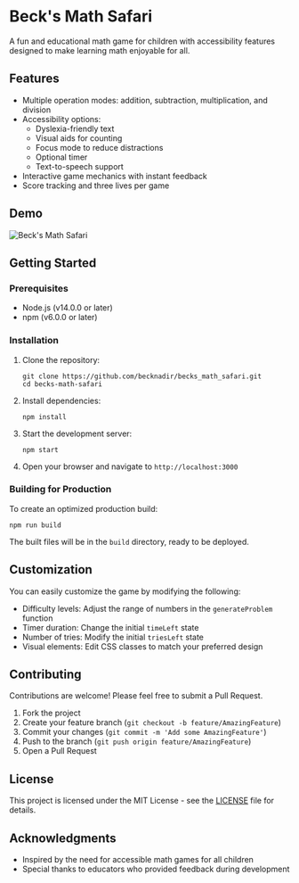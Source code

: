 # Beck's Math Safari

A fun and educational math game for children with accessibility features designed to make learning math enjoyable for all.

## Features

- Multiple operation modes: addition, subtraction, multiplication, and division
- Accessibility options:
  - Dyslexia-friendly text
  - Visual aids for counting
  - Focus mode to reduce distractions
  - Optional timer
  - Text-to-speech support
- Interactive game mechanics with instant feedback
- Score tracking and three lives per game

## Demo

![Beck's Math Safari](demo-screenshot.png)

## Getting Started

### Prerequisites

- Node.js (v14.0.0 or later)
- npm (v6.0.0 or later)

### Installation

1. Clone the repository:
   ```
   git clone https://github.com/becknadir/becks_math_safari.git
   cd becks-math-safari
   ```

2. Install dependencies:
   ```
   npm install
   ```

3. Start the development server:
   ```
   npm start
   ```

4. Open your browser and navigate to `http://localhost:3000`

### Building for Production

To create an optimized production build:

```
npm run build
```

The built files will be in the `build` directory, ready to be deployed.

## Customization

You can easily customize the game by modifying the following:

- Difficulty levels: Adjust the range of numbers in the `generateProblem` function
- Timer duration: Change the initial `timeLeft` state
- Number of tries: Modify the initial `triesLeft` state
- Visual elements: Edit CSS classes to match your preferred design

## Contributing

Contributions are welcome! Please feel free to submit a Pull Request.

1. Fork the project
2. Create your feature branch (`git checkout -b feature/AmazingFeature`)
3. Commit your changes (`git commit -m 'Add some AmazingFeature'`)
4. Push to the branch (`git push origin feature/AmazingFeature`)
5. Open a Pull Request

## License

This project is licensed under the MIT License - see the [LICENSE](LICENSE) file for details.

## Acknowledgments

- Inspired by the need for accessible math games for all children
- Special thanks to educators who provided feedback during development 
